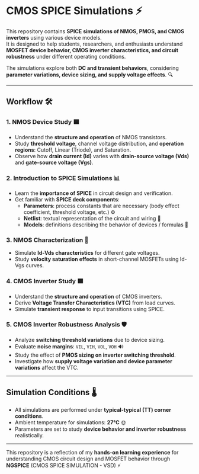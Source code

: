 # CMOS SPICE Simulations ⚡

This repository contains **SPICE simulations of NMOS, PMOS, and CMOS inverters** using various device models.  
It is designed to help students, researchers, and enthusiasts understand **MOSFET device behavior, CMOS inverter characteristics, and circuit robustness** under different operating conditions.  

The simulations explore both **DC and transient behaviors**, considering **parameter variations, device sizing, and supply voltage effects**. 🔍

---

## Workflow 🛠️

### 1. NMOS Device Study 🟦
- Understand the **structure and operation** of NMOS transistors.
- Study **threshold voltage**, channel voltage distribution, and **operation regions**: Cutoff, Linear (Triode), and Saturation.
- Observe how **drain current (Id)** varies with **drain-source voltage (Vds)** and **gate-source voltage (Vgs)**.

### 2. Introduction to SPICE Simulations 📊
- Learn the **importance of SPICE** in circuit design and verification.
- Get familiar with **SPICE deck components**:
  - **Parameters**: process constants that are necessary (body effect coefficient, threshold voltage, etc.) ⚙️
  - **Netlist**: textual representation of the circuit and wiring 📝
  - **Models**: definitions describing the behavior of devices / formulas 📐

### 3. NMOS Characterization 🔬
- Simulate **Id-Vds characteristics** for different gate voltages.
- Study **velocity saturation effects** in short-channel MOSFETs using Id-Vgs curves.

### 4. CMOS Inverter Study 🟩
- Understand the **structure and operation** of CMOS inverters.
- Derive **Voltage Transfer Characteristics (VTC)** from load curves.
- Simulate **transient response** to input transitions using SPICE.

### 5. CMOS Inverter Robustness Analysis 🛡️
- Analyze **switching threshold variations** due to device sizing.
- Evaluate **noise margins**: `VIL`, `VIH`, `VOL`, `VOH` 🔊
- Study the effect of **PMOS sizing on inverter switching threshold**.
- Investigate how **supply voltage variation and device parameter variations** affect the VTC.

---

## Simulation Conditions 🌡️

- All simulations are performed under **typical-typical (TT) corner conditions**.
- Ambient temperature for simulations: **27°C** 🌞
- Parameters are set to study **device behavior and inverter robustness** realistically.

---

This repository is a reflection of my **hands-on learning experience** for understanding CMOS circuit design and MOSFET behavior through **NGSPICE** (CMOS SPICE SIMULATION - VSD) ⚡
